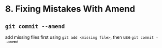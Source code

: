 # 8. Fixing Mistakes With Amend

## `git commit --amend`

add missing files first using `git add <missing file>`, then use `git commit --amend`
